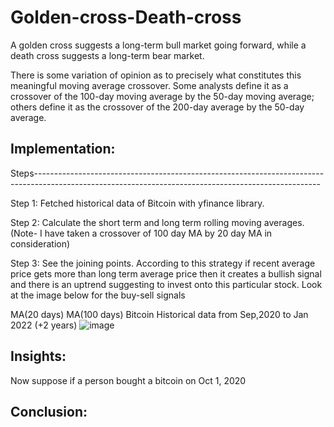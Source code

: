 # Golden-cross-Death-cross
A golden cross suggests a long-term bull market going forward, while a death cross suggests a long-term bear market.

There is some variation of opinion as to precisely what constitutes this meaningful moving average crossover. Some analysts define it as a crossover of the 100-day moving average by the 50-day moving average; others define it as the crossover of the 200-day average by the 50-day average.


## Implementation:

Steps-----------------------------------------------------------------------------------------------------------------------------------------------------

Step 1: Fetched historical data of Bitcoin with yfinance library.

Step 2: Calculate the short term and long term rolling moving averages. (Note- I have taken a crossover of 100 day MA by 20 day MA in consideration)

Step 3: See the joining points. According to this strategy if recent average price gets more than long term average price then it creates a bullish signal and there is an uptrend suggesting to invest onto this particular stock. Look at the image below for the buy-sell signals

MA(20 days)
MA(100 days)
Bitcoin Historical data from Sep,2020 to Jan 2022 (+2 years)
![image](https://user-images.githubusercontent.com/73078264/150806878-37c60e44-8b74-4b0e-96ed-5d63f3797156.png)

## Insights:
Now suppose if a person bought a bitcoin on Oct 1, 2020

## Conclusion:

